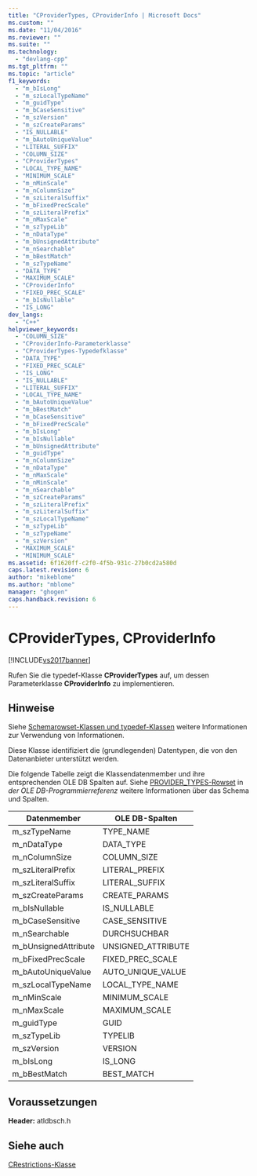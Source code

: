 ```yaml
---
title: "CProviderTypes, CProviderInfo | Microsoft Docs"
ms.custom: ""
ms.date: "11/04/2016"
ms.reviewer: ""
ms.suite: ""
ms.technology: 
  - "devlang-cpp"
ms.tgt_pltfrm: ""
ms.topic: "article"
f1_keywords: 
  - "m_bIsLong"
  - "m_szLocalTypeName"
  - "m_guidType"
  - "m_bCaseSensitive"
  - "m_szVersion"
  - "m_szCreateParams"
  - "IS_NULLABLE"
  - "m_bAutoUniqueValue"
  - "LITERAL_SUFFIX"
  - "COLUMN_SIZE"
  - "CProviderTypes"
  - "LOCAL_TYPE_NAME"
  - "MINIMUM_SCALE"
  - "m_nMinScale"
  - "m_nColumnSize"
  - "m_szLiteralSuffix"
  - "m_bFixedPrecScale"
  - "m_szLiteralPrefix"
  - "m_nMaxScale"
  - "m_szTypeLib"
  - "m_nDataType"
  - "m_bUnsignedAttribute"
  - "m_nSearchable"
  - "m_bBestMatch"
  - "m_szTypeName"
  - "DATA_TYPE"
  - "MAXIMUM_SCALE"
  - "CProviderInfo"
  - "FIXED_PREC_SCALE"
  - "m_bIsNullable"
  - "IS_LONG"
dev_langs: 
  - "C++"
helpviewer_keywords: 
  - "COLUMN_SIZE"
  - "CProviderInfo-Parameterklasse"
  - "CProviderTypes-Typedefklasse"
  - "DATA_TYPE"
  - "FIXED_PREC_SCALE"
  - "IS_LONG"
  - "IS_NULLABLE"
  - "LITERAL_SUFFIX"
  - "LOCAL_TYPE_NAME"
  - "m_bAutoUniqueValue"
  - "m_bBestMatch"
  - "m_bCaseSensitive"
  - "m_bFixedPrecScale"
  - "m_bIsLong"
  - "m_bIsNullable"
  - "m_bUnsignedAttribute"
  - "m_guidType"
  - "m_nColumnSize"
  - "m_nDataType"
  - "m_nMaxScale"
  - "m_nMinScale"
  - "m_nSearchable"
  - "m_szCreateParams"
  - "m_szLiteralPrefix"
  - "m_szLiteralSuffix"
  - "m_szLocalTypeName"
  - "m_szTypeLib"
  - "m_szTypeName"
  - "m_szVersion"
  - "MAXIMUM_SCALE"
  - "MINIMUM_SCALE"
ms.assetid: 6f1620ff-c2f0-4f5b-931c-27b0cd2a580d
caps.latest.revision: 6
author: "mikeblome"
ms.author: "mblome"
manager: "ghogen"
caps.handback.revision: 6
---
```

# CProviderTypes, CProviderInfo
[!INCLUDE[vs2017banner](../../assembler/inline/includes/vs2017banner.md)]

Rufen Sie die typedef\-Klasse **CProviderTypes** auf, um dessen Parameterklasse **CProviderInfo** zu implementieren.  
  
## Hinweise  
 Siehe [Schemarowset\-Klassen und typedef\-Klassen](../../data/oledb/schema-rowset-classes-and-typedef-classes.md) weitere Informationen zur Verwendung von Informationen.  
  
 Diese Klasse identifiziert die \(grundlegenden\) Datentypen, die von den Datenanbieter unterstützt werden.  
  
 Die folgende Tabelle zeigt die Klassendatenmember und ihre entsprechenden OLE DB Spalten auf.  Siehe [PROVIDER\_TYPES\-Rowset](https://msdn.microsoft.com/en-us/library/ms709785.aspx) in *der OLE DB\-Programmierreferenz* weitere Informationen über das Schema und Spalten.  
  
|Datenmember|OLE DB\-Spalten|  
|-----------------|---------------------|  
|m\_szTypeName|TYPE\_NAME|  
|m\_nDataType|DATA\_TYPE|  
|m\_nColumnSize|COLUMN\_SIZE|  
|m\_szLiteralPrefix|LITERAL\_PREFIX|  
|m\_szLiteralSuffix|LITERAL\_SUFFIX|  
|m\_szCreateParams|CREATE\_PARAMS|  
|m\_bIsNullable|IS\_NULLABLE|  
|m\_bCaseSensitive|CASE\_SENSITIVE|  
|m\_nSearchable|DURCHSUCHBAR|  
|m\_bUnsignedAttribute|UNSIGNED\_ATTRIBUTE|  
|m\_bFixedPrecScale|FIXED\_PREC\_SCALE|  
|m\_bAutoUniqueValue|AUTO\_UNIQUE\_VALUE|  
|m\_szLocalTypeName|LOCAL\_TYPE\_NAME|  
|m\_nMinScale|MINIMUM\_SCALE|  
|m\_nMaxScale|MAXIMUM\_SCALE|  
|m\_guidType|GUID|  
|m\_szTypeLib|TYPELIB|  
|m\_szVersion|VERSION|  
|m\_bIsLong|IS\_LONG|  
|m\_bBestMatch|BEST\_MATCH|  
  
## Voraussetzungen  
 **Header:**  atldbsch.h  
  
## Siehe auch  
 [CRestrictions\-Klasse](../../data/oledb/crestrictions-class.md)